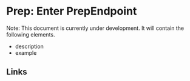 # Prep: Enter PrepEndpoint

Note: This document is currently under development. It will contain the following elements.

- description
- example

## Links
